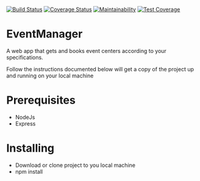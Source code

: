 [![Build Status](https://travis-ci.org/Orlayhemmy/EventManager.svg?branch=develop)](https://travis-ci.org/Orlayhemmy/EventManager)
[![Coverage Status](https://coveralls.io/repos/github/Orlayhemmy/EventManager/badge.svg?branch=develop)](https://coveralls.io/github/Orlayhemmy/EventManager?branch=develop)
[![Maintainability](https://api.codeclimate.com/v1/badges/d919b93ceb0d0e58a1d1/maintainability)](https://codeclimate.com/github/Orlayhemmy/EventManager/maintainability)
[![Test Coverage](https://api.codeclimate.com/v1/badges/a99a88d28ad37a79dbf6/test_coverage)](https://codeclimate.com/github/codeclimate/codeclimate/test_coverage)

# EventManager
A web app that gets and books event centers according to your specifications.

Follow the instructions documented below will get a copy of the project up and running on your local machine

# Prerequisites
- NodeJs
- Express

# Installing
- Download or clone project to you local machine
- npm install
